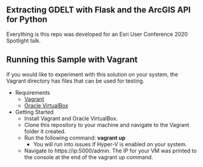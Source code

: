## Extracting GDELT with Flask and the ArcGIS API for Python
Everything is this repo was developed for an Esri User Conference 2020 Spotlight talk. 

## Running this Sample with Vagrant

If you would like to experiment with this solution on your system, the Vagrant directory has files that can be used for testing. 

* Requirements
	* <a href="https://www.vagrantup.com/downloads.html">Vagrant</a>
	* <a href="https://www.virtualbox.org/wiki/Downloads">Oracle VirtualBox</a>
* Getting Started
	* Install Vagrant and Oracle VirtualBox.
	* Clone this repository to your machine and navigate to the Vagrant folder it created.
	* Run the following command: **vagrant up**
	  * You will run into issues if Hyper-V is enabled on your system.
	* Navigate to https://ip:5000/admin. The IP for your VM was printed to the console at the end of the vagrant up
	  command. 

